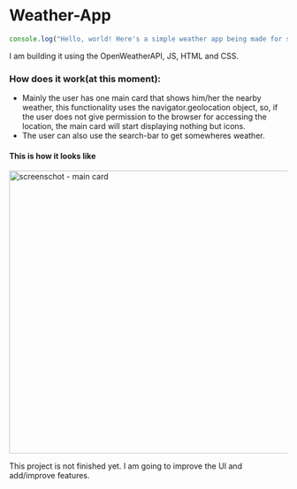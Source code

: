 # Weather-App

```javascript
console.log("Hello, world! Here's a simple weather app being made for studying js basics.")
```

I am building it using the OpenWeatherAPI, JS, HTML and CSS.

### How does it work(at this moment):
* Mainly the user has one main card that shows him/her the nearby weather, this functionality uses the navigator.geolocation object, so, if the user does not give permission to
the browser for accessing the location, the main card will start displaying nothing but icons.
* The user can also use the search-bar to get somewheres weather.

#### This is how it looks like
<img alt="screenschot - main card" src="https://user-images.githubusercontent.com/74681686/134199944-1c67636e-ee16-439d-bdb1-faf4ec3b8265.png" height="512px"/>

This project is not finished yet. I am going to improve the UI and add/improve features.
